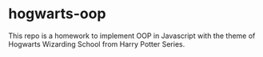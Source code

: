 # hogwarts-oop
This repo is a homework to implement OOP in Javascript with the theme of Hogwarts Wizarding School from Harry Potter Series.
